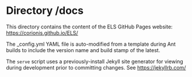 # Directory /docs

This directory contains the content of the ELS GitHub Pages website: https://corionis.github.io/ELS/

The _config.yml YAML file is auto-modified from a template during Ant builds to include the version
name and build stamp of the latest.

The ```serve``` script uses a previously-install Jekyll site generator for viewing during development
prior to committing changes. See https://jekyllrb.com/
